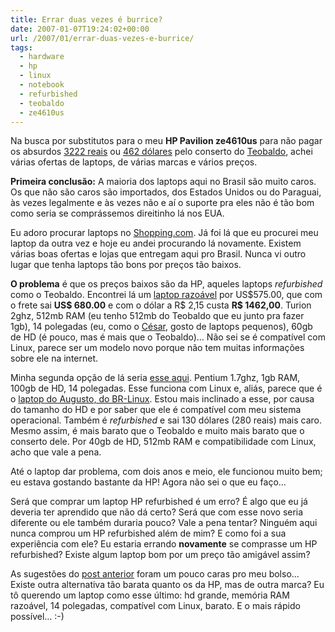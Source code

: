 ```yaml
---
title: Errar duas vezes é burrice?
date: 2007-01-07T19:24:02+00:00
url: /2007/01/errar-duas-vezes-e-burrice/
tags:
  - hardware
  - hp
  - linux
  - notebook
  - refurbished
  - teobaldo
  - ze4610us
---
```


Na busca por substitutos para o meu **HP Pavilion ze4610us** para não pagar os absurdos [3222 reais][1] ou [462 dólares][2] pelo conserto do [Teobaldo][3], achei várias ofertas de laptops, de várias marcas e vários preços.

**Primeira conclusão:** A maioria dos laptops aqui no Brasil são muito caros. Os que não são caros são importados, dos Estados Unidos ou do Paraguai, às vezes legalmente e às vezes não e aí o suporte pra eles não é tão bom como seria se comprássemos direitinho lá nos EUA.

Eu adoro procurar laptops no [Shopping.com][4]. Já foi lá que eu procurei meu laptop da outra vez e hoje eu andei procurando lá novamente. Existem várias boas ofertas e lojas que entregam aqui pro Brasil. Nunca vi outro lugar que tenha laptops tão bons por preços tão baixos.

**O problema** é que os preços baixos são da HP, aqueles laptops _refurbished_ como o Teobaldo. Encontrei lá um [laptop razoável][5] por US\$575.00, que com o frete sai **US\$ 680.00** e com o dólar a R\$ 2,15 custa **R\$ 1462,00**. Turion 2ghz, 512mb RAM (eu tenho 512mb do Teobaldo que eu junto pra fazer 1gb), 14 polegadas (eu, como o [César][6], gosto de laptops pequenos), 60gb de HD (é pouco, mas é mais que o Teobaldo)… Não sei se é compatível com Linux, parece ser um modelo novo porque não tem muitas informações sobre ele na internet.

Minha segunda opção de lá seria [esse aqui][7]. Pentium 1.7ghz, 1gb RAM, 100gb de HD, 14 polegadas. Esse funciona com Linux e, aliás, parece que é o [laptop do Augusto, do BR-Linux][8]. Estou mais inclinado a esse, por causa do tamanho do HD e por saber que ele é compatível com meu sistema operacional. Também é _refurbished_ e sai 130 dólares (280 reais) mais caro. Mesmo assim, é mais barato que o Teobaldo e muito mais barato que o conserto dele. Por 40gb de HD, 512mb RAM e compatibilidade com Linux, acho que vale a pena.

Até o laptop dar problema, com dois anos e meio, ele funcionou muito bem; eu estava gostando bastante da HP! Agora não sei o que eu faço…

Será que comprar um laptop HP refurbished é um erro? É algo que eu já deveria ter aprendido que não dá certo? Será que com esse novo seria diferente ou ele também duraria pouco? Vale a pena tentar? Ninguém aqui nunca comprou um HP refurbished além de mim? E como foi a sua experiência com ele? Eu estaria errando **novamente** se comprasse um HP refurbished? Existe algum laptop bom por um preço tão amigável assim?

As sugestões do [post anterior][9] foram um pouco caras pro meu bolso… Existe outra alternativa tão barata quanto os da HP, mas de outra marca? Eu tô querendo um laptop como esse último: hd grande, memória RAM razoável, 14 polegadas, compatível com Linux, barato. E o mais rápido possível… :-)

[1]: /2007/01/o-dolar-vale-sete-reais-em-sao-jose/
[2]: /2007/01/462-dolares/
[3]: /2006/12/teobaldo-no-medico/
[4]: http://www.shopping.com/
[5]: http://www.compuvest.com/Description.jsp;jsessionid=atJBFKlT-ElfDJWZ9-?iid=366005
[6]: /2007/01/o-dolar-vale-sete-reais-em-sao-jose/#comment-870
[7]: http://www.compuvest.com/Description.jsp?iid=316929
[8]: http://br-linux.org/linux/analise-ubuntu-breezy
[9]: /2007/01/o-dolar-vale-sete-reais-em-sao-jose/#comments
